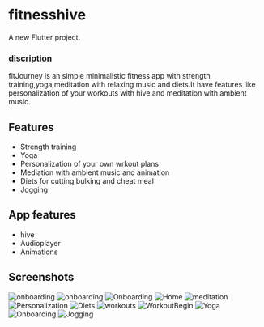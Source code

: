 # fitnesshive

A new Flutter project.



### discription
fitJourney is an simple minimalistic fitness app with strength training,yoga,meditation with relaxing music and diets.It have features like personalization of your workouts with hive and meditation with ambient music.

## Features
- Strength training
- Yoga 
- Personalization of your own wrkout plans
- Mediation with ambient music and animation
- Diets for cutting,bulking and cheat meal
- Jogging

## App features
- hive
- Audioplayer
- Animations

## Screenshots


![onboarding](./ss1.png)
![onboarding](/ss14.png)
![Onboarding](./ss13.png)
![Home](./sshome.png)
![meditation](./ss10.png)
![Personalization](./ss11.png)
![Diets](./ss3.png)
![workouts](./ss7.png)
![WorkoutBegin](./ss8.png)
![Yoga](./ss7.png)
![Onboarding](./ss6.png)
![Jogging](./ss5.png)